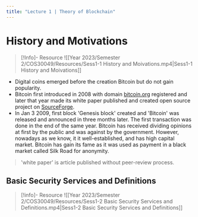 ```yaml
---
title: "Lecture 1 | Theory of Blockchain"
---
```

# History and Motivations

>[!Info]- Resource
>![[Year 2023/Semester 2/COS30049/Resources/Sess1-1 History and Moivations.mp4|Sess1-1 History and Moivations]]

- Digital coins emerged before the creation Bitcoin but do not gain popularity. 
- Bitcoin first introduced in 2008 with domain [bitcoin.org](https://bitcoin.org) registered and later that year made its white paper published and created open source project on [SourceForge](https://sourceforge.net).
- In Jan 3 2009, first block 'Genesis block' created and 'Bitcoin' was released and announced in three months later. The first transaction was done in the end of the same year.
Bitcoin has received dividing opinions at first by the public and was against by the government. However, nowadays as we know, it it well-established, and has high capital market. Bitcoin has gain its fame as it was used as payment in a black market called Silk Road for anonymity.

>'white paper' is article published without peer-review process.

## Basic Security Services and Definitions

>[!info]- Resource
>![[Year 2023/Semester 2/COS30049/Resources/Sess1-2 Basic Security Services and Definitions.mp4|Sess1-2 Basic Security Services and Definitions]]
